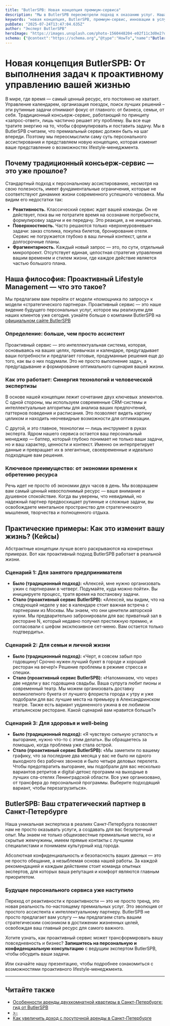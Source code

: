 ```yaml
---
title: "ButlerSPB: Новая концепция премиум-сервиса"
description: "Мы в ButlerSPB пересмотрели подход к оказанию услуг. Наша новая концепция объединяет технологии, персонализацию и эксклюзивность, чтобы превзойти ваши ожидания."
keywords: "новая концепция, ButlerSPB, премиум-сервис, инновации в услугах, персональный подход, консьерж-сервис, СПб"
pubDate: "2025-07-24T13:47:04.635Z"
author: "Эксперт ButlerSPB"
heroImage: "https://images.unsplash.com/photo-1560448204-e02f11c3d0e2?q=80&w=2070&auto=format&fit=crop"
schema: {"@context":"https://schema.org","@type":"HowTo","name":"ButlerSPB: Новая концепция премиум-сервиса","description":"Мы в ButlerSPB пересмотрели подход к оказанию услуг. Наша новая концепция объединяет технологии, персонализацию и эксклюзивность, чтобы превзойти ваши ожидания.","image":{"@type":"ImageObject","url":"https://images.unsplash.com/photo-1560448204-e02f11c3d0e2?q=80&w=2070&auto=format&fit=crop"},"aggregateRating":{"@type":"AggregateRating","ratingValue":"4.7","reviewCount":584,"bestRating":"5","worstRating":"1"},"publisher":{"@type":"Organization","name":"Блог ButlerSPB","logo":{"@type":"ImageObject","url":"https://butlerspb-blog.netlify.app/favicon.ico"}},"mainEntityOfPage":{"@type":"WebPage","@id":"https://butlerspb-blog.netlify.app/blog/novaya-koncepciya/"}}
---
```

# Новая концепция ButlerSPB: От выполнения задач к проактивному управлению вашей жизнью

В мире, где время — самый ценный ресурс, его постоянно не хватает. Управление календарем, организация поездок, поиск лучших решений – эти рутинные задачи отнимают фокус от главного: от бизнеса, семьи, от себя. Традиционный консьерж-сервис, работающий по принципу «запрос-ответ», лишь частично решает эту проблему. Вы все еще тратите энергию на то, чтобы сформулировать и поставить задачу. Мы в ButlerSPB считаем, что премиальный сервис должен быть на шаг впереди. Поэтому мы переосмыслили саму суть персонального ассистирования и представляем новую концепцию, которая изменит ваше представление о возможностях lifestyle-менеджмента.

## Почему традиционный консьерж-сервис — это уже прошлое?

Стандартный подход к персональному ассистированию, несмотря на свою полезность, имеет фундаментальные ограничения, которые не соответствуют динамике жизни современного успешного человека. Мы видим его недостатки так:

*   **Реактивность.** Классический сервис ждет вашей команды. Он не действует, пока вы не потратите время на осознание потребности, формулировку задачи и ее передачу. Это реакция, а не инициатива.
*   **Поверхностность.** Часто решаются только «верхнеуровневые» задачи: заказ столика, покупка билетов, бронирование отеля. Сервис не погружается глубоко в ваш личный контекст, цели и долгосрочные планы.
*   **Фрагментарность.** Каждый новый запрос — это, по сути, отдельный микропроект. Отсутствует единая, целостная стратегия управления вашим временем и стилем жизни, где каждое действие является частью большого плана.

## Наша философия: Проактивный Lifestyle Management — что это такое?

Мы предлагаем вам перейти от модели «помощника по запросу» к модели «стратегического партнера». Проактивный сервис — это наше видение будущего персональных услуг, которое мы реализуем для наших клиентов уже сегодня. узнайте больше о компании ButlerSPB на <a href="https://butlerspb.ru/o-nas" target="_blank" rel="nofollow">официальном сайте ButlerSPB</a>

### Определение: больше, чем просто ассистент

Проактивный сервис — это интеллектуальная система, которая, основываясь на ваших целях, привычках и календаре, предугадывает ваши потребности и предлагает готовые, продуманные решения еще до того, как вы о них подумали. Это не просто выполнение задач, а предугадывание и формирование оптимального сценария вашей жизни.

### Как это работает: Синергия технологий и человеческой экспертизы

В основе нашей концепции лежит сочетание двух ключевых элементов. С одной стороны, мы используем современные CRM-системы и интеллектуальные алгоритмы для анализа ваших предпочтений, паттернов поведения и расписания. Это позволяет видеть картину целиком и находить неочевидные возможности для оптимизации.

С другой, и это главное, технологии — лишь инструмент в руках эксперта. Ядром нашего сервиса остается ваш персональный менеджер — батлер, который глубоко понимает не только ваши задачи, но и ваш характер, ценности и контекст. Именно он интерпретирует данные и превращает их в элегантные, своевременные и идеально подходящие вам решения.

### Ключевое преимущество: от экономии времени к обретению ресурса

Речь идет не просто об экономии двух часов в день. Мы возвращаем вам самый ценный невосполнимый ресурс — ваше внимание и душевное спокойствие. Когда вы уверены, что невидимый, но надежный партнер предвосхищает рутинные и сложные задачи, вы освобождаете ментальное пространство для стратегического мышления, творчества и полноценного отдыха.

## Практические примеры: Как это изменит вашу жизнь? (Кейсы)

Абстрактные концепции лучше всего раскрываются на конкретных примерах. Вот как проактивный подход ButlerSPB работает в реальной жизни.

### Сценарий 1: Для занятого предпринимателя

*   **Было (традиционный подход):** «Алексей, мне нужно организовать ужин с партнерами в четверг. Подумайте, куда можно пойти». Вы инициируете процесс, тратя время на постановку задачи.
*   **Стало (проактивный сервис ButlerSPB):** «Алексей, мы видим, что на следующей неделе у вас в календаре стоит важная встреча с партнерами из Москвы. Мы знаем, что они ценители авторской кухни. Мы предварительно забронировали для вас приватный зал в ресторане N, который недавно получил престижную премию, и согласовали с шефом эксклюзивное сет-меню. Вам остается только подтвердить».

### Сценарий 2: Для семьи и личной жизни

*   **Было (традиционный подход):** «Черт, я совсем забыл про годовщину! Срочно нужен лучший букет в городе и хороший ресторан на вечер!» Решение проблемы в режиме стресса и спешки.
*   **Стало (проактивный сервис ButlerSPB):** «Напоминаем, что через две недели у вас годовщина свадьбы. Ваша супруга любит пионы и современный театр. Мы можем организовать доставку великолепного букета от лучшего флориста города к утру и уже подобрали для вас лучшие места на премьеру в Александринском театре. Также есть вариант уединенного ужина в ее любимом итальянском ресторане. Какой сценарий вам нравится больше?»

### Сценарий 3: Для здоровья и well-being

*   **Было (традиционный подход):** «Я чувствую сильную усталость и выгорание, нужно что-то с этим делать». Вы обращаетесь за помощью, когда проблема уже стала острой.
*   **Стало (проактивный сервис ButlerSPB):** «Мы заметили по вашему графику, что за последние два месяца у вас не было ни одного выходного без рабочих звонков и было четыре деловых перелета. Чтобы предотвратить выгорание, мы подобрали для вас несколько вариантов ретритов и digital-детокс программ на выходные в лучших спа-отелях Ленинградской области. Все уже организовано, от трансфера до персональной программы. Выберите подходящий вариант, чтобы перезагрузиться».

## ButlerSPB: Ваш стратегический партнер в Санкт-Петербурге

Наша уникальная экспертиза в реалиях Санкт-Петербурга позволяет нам не просто оказывать услуги, а создавать для вас безупречный опыт. Мы знаем не только общеизвестные премиальные места, но и скрытые жемчужины, имеем прямые контакты с лучшими специалистами и понимаем культурный код города.

Абсолютная конфиденциальность и безопасность ваших данных — это не просто обещание, а незыблемая основа нашей работы. За каждой рекомендацией и каждым действием стоит команда опытных экспертов, для которых ваша репутация и комфорт являются главным приоритетом.

### Будущее персонального сервиса уже наступило

Переход от реактивности к проактивности — это не просто тренд, это новая реальность по-настоящему премиальных услуг. Это эволюция от простого ассистента к интеллектуальному партнеру. ButlerSPB не просто предлагает вам услугу — мы предлагаем стать вашим стратегическим союзником в достижении жизненных целей, освобождая ваш главный ресурс для самого важного.

Хотите узнать, как проактивный сервис может трансформировать вашу повседневность и бизнес? **Запишитесь на персональную и конфиденциальную консультацию** с ведущим экспертом ButlerSPB, чтобы обсудить ваши задачи.

Или скачайте нашу презентацию, чтобы подробнее ознакомиться с возможностями проактивного lifestyle-менеджмента.

---

## Читайте также

*   [Особенности аренды двухкомнатной квартиры в Санкт-Петербурге: гид от ButlerSPB](/blog/osobennosti-arendy-dvuhkomnatnoy-kvartiry-v-sankt-peterburge/)
*   [>-](/blog/bystroe-reagirovanie-na-zhaloby/)
*   [Как увеличить доход с посуточной аренды в Санкт-Петербурге](/blog/kak-uvelichit-dohod-s-posutochnoy-arendy-v-pitere/)

